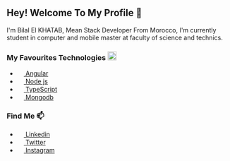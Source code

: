 ## Hey! Welcome To My Profile 👋

I'm Bilal El KHATAB, Mean Stack Developer From Morocco, I'm currently student in computer and mobile master at faculty of science and technics.

### My Favourites Technologies <img src='https://i.pinimg.com/originals/11/74/21/1174215797dec302c416c52eaac5fc46.png' width="20" height="20">
* <a href="https://angular.io/"><img src='https://cdn.worldvectorlogo.com/logos/angular-icon-1.svg' width="15" height="15"> Angular</a>
* <a href="https://nodejs.org/en/"><img src='https://cdn.worldvectorlogo.com/logos/nodejs-icon.svg' width="15" height="15"> Node js</a>
* <a href="https://www.typescriptlang.org/"><img src='https://cdn.iconscout.com/icon/free/png-512/typescript-1174965.png' width="15" height="15"> TypeScript</a>
* <a href="https://www.mongodb.com/3"><img src='https://img.icons8.com/color/452/mongodb.png' width="15" height="15"> Mongodb</a>

### Find Me 📫
* <a href="https://www.linkedin.com/in/bilal-khatab/"><img src='https://digi-act.com/wp-content/uploads/2019/12/linkedin-icon-logo-png-transparent.png' width="15" height="15"> Linkedin</a>
* <a href="https://twitter.com/bilal_khatab"><img src='https://assets.stickpng.com/images/580b57fcd9996e24bc43c53e.png' width="15" height="15"> Twitter</a>
* <a href="https://www.instagram.com/khatab_bilal/?hl=fr"><img src='https://upload.wikimedia.org/wikipedia/commons/thumb/a/a5/Instagram_icon.png/768px-Instagram_icon.png' width="15" height="15"> Instagram</a>
